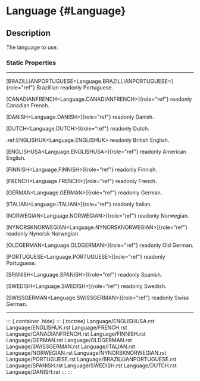 Language {#Language}
========

Description
-----------

The language to use.

### Static Properties

  --------------------------------------------------------------------- ------------------
  [BRAZILLIANPORTUGUESE\<Language.BRAZILLIANPORTUGUESE\>]{role="ref"}   Brazillian
  readonly                                                              Portuguese.

  [CANADIANFRENCH\<Language.CANADIANFRENCH\>]{role="ref"} readonly      Canadian French.

  [DANISH\<Language.DANISH\>]{role="ref"} readonly                      Danish.

  [DUTCH\<Language.DUTCH\>]{role="ref"} readonly                        Dutch.

  :ref:ENGLISHUK\<Language.ENGLISHUK\> readonly                         British English.

  [ENGLISHUSA\<Language.ENGLISHUSA\>]{role="ref"} readonly              American English.

  [FINNISH\<Language.FINNISH\>]{role="ref"} readonly                    Finnish.

  [FRENCH\<Language.FRENCH\>]{role="ref"} readonly                      French.

  [GERMAN\<Language.GERMAN\>]{role="ref"} readonly                      German.

  [ITALIAN\<Language.ITALIAN\>]{role="ref"} readonly                    Italian.

  [NORWEGIAN\<Language.NORWEGIAN\>]{role="ref"} readonly                Norwegian.

  [NYNORSKNORWEGIAN\<Language.NYNORSKNORWEGIAN\>]{role="ref"} readonly  Nynorsk Norwegian.

  [OLDGERMAN\<Language.OLDGERMAN\>]{role="ref"} readonly                Old German.

  [PORTUGUESE\<Language.PORTUGUESE\>]{role="ref"} readonly              Portuguese.

  [SPANISH\<Language.SPANISH\>]{role="ref"} readonly                    Spanish.

  [SWEDISH\<Language.SWEDISH\>]{role="ref"} readonly                    Swedish.

  [SWISSGERMAN\<Language.SWISSGERMAN\>]{role="ref"} readonly            Swiss German.
  --------------------------------------------------------------------- ------------------

::: {.container .hide}
::: {.toctree}
Language/ENGLISHUSA.rst Language/ENGLISHUK.rst Language/FRENCH.rst
Language/CANADIANFRENCH.rst Language/FINNISH.rst Language/GERMAN.rst
Language/OLDGERMAN.rst Language/SWISSGERMAN.rst Language/ITALIAN.rst
Language/NORWEGIAN.rst Language/NYNORSKNORWEGIAN.rst
Language/PORTUGUESE.rst Language/BRAZILLIANPORTUGUESE.rst
Language/SPANISH.rst Language/SWEDISH.rst Language/DUTCH.rst
Language/DANISH.rst
:::
:::

